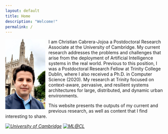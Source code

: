 ```yaml
---
layout: default
title: Home
description: "Welcome!"
permalink: /
---
```


<p>
  <img src="/assets/images/christian-cabrera.jpeg" style="float: left; margin-right: 10px;" width="25%" height="auto">
  I am Christian Cabrera-Jojoa a Postdoctoral Research Associate at the University of Cambridge. 
  My current research addresses the problems and challenges that arise from the deployment of 
  Artificial Intelligence systems in the real world. Previous to this position, I was a Postdoctoral 
  Research Fellow at Trinity College Dublin, where I also received a Ph.D. in Computer Science (2020). 
  My research at Trinity focused on context-aware, pervasive, and resilient systems architectures for 
  large, distributed, and dynamic urban environments.
</p>
<p>
   This website presents the outputs of my current and previous research, as well as content that I find 
   interesting to share.
</p>

<!-- social media links -->
<div class="social-icons-container">
  <a href="https://www.cst.cam.ac.uk/people/chc79" target="_blank"><i class="custom-icon"><img src="https://www.cst.cam.ac.uk/profiles/cambridge/themes/cambridge_theme/favicon.ico" alt="University of Cambridge" /></i></a>
  <a href="https://mlatcl.github.io/people/christian-cabrera.html" target="_blank"><i class="custom-icon"><img src="assets/images/mlcl.ico" alt="ML@CL" /></i></a>
  <a href="https://scholar.google.com/citations?user=NITUwmcAAAAJ&hl=en" target="_blank"><i class="ai ai-google-scholar-square ai-2x"></i></a>
  <a href="https://www.researchgate.net/profile/Christian-Cabrera-5" target="_blank"><i class="ai ai-researchgate-square ai-2x"></i></a>
  <a href="https://www.linkedin.com/in/christian-cabrera-39a70254/" target="_blank"><i class="fab fa-linkedin-in"></i></a>
  <a href="https://github.com/cabrerac/" target="_blank"><i class="fab fa-github"></i></a>
</div>